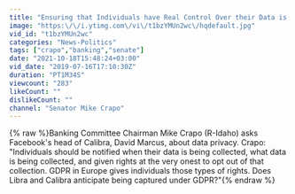 ```yaml
---
title: "Ensuring that Individuals have Real Control Over their Data is Critical"
image: "https:\/\/i.ytimg.com\/vi\/t1bzYMUn2wc\/hqdefault.jpg"
vid_id: "t1bzYMUn2wc"
categories: "News-Politics"
tags: ["crapo","banking","senate"]
date: "2021-10-18T15:48:24+03:00"
vid_date: "2019-07-16T17:10:30Z"
duration: "PT1M34S"
viewcount: "283"
likeCount: ""
dislikeCount: ""
channel: "Senator Mike Crapo"
---
```

{% raw %}Banking Committee Chairman Mike Crapo (R-Idaho) asks Facebook's head of Calibra, David Marcus, about data privacy.  Crapo: &quot;Individuals should be notified when their data is being collected, what data is being collected, and given rights at the very onest to opt out of that collection. GDPR in Europe gives individuals those types of rights.  Does Libra and Calibra anticipate being captured under GDPR?&quot;{% endraw %}
